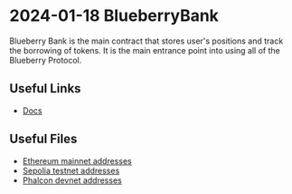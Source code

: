 # 2024-01-18 BlueberryBank

Blueberry Bank is the main contract that stores user's positions and track the borrowing of tokens. It is the main entrance point into using all of the Blueberry Protocol.

## Useful Links 
- [Docs](https://docs.blueberry.garden/developer-guides/contracts/blueberry-bank/introduction)

## Useful Files

- [Ethereum mainnet addresses](./output/mainnet.json)
- [Sepolia testnet addresses](./output/sepolia.json)
- [Phalcon devnet addresses](./output/phalcon.json)
